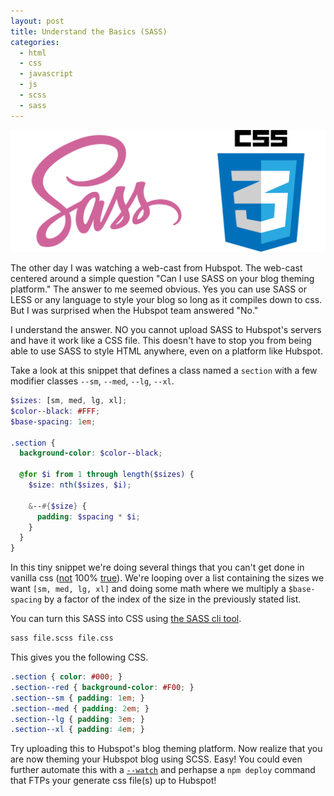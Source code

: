 ```yaml
---
layout: post
title: Understand the Basics (SASS)
categories:
  - html
  - css
  - javascript
  - js
  - scss
  - sass
---
```


![](/public/images/scss_css.svg)

The other day I was watching a web-cast from Hubspot. The web-cast centered around a simple question "Can I use SASS on your blog theming platform." The answer to me seemed obvious. Yes you can use SASS or LESS or any language to style your blog so long as it compiles down to css. But I was surprised when the Hubspot team answered "No."

I understand the answer. NO you cannot upload SASS to Hubspot's servers and have it work like a CSS file. This doesn't have to stop you from being able to use SASS to style HTML anywhere, even on a platform like Hubspot.

Take a look at this snippet that defines a class named a `section` with a few modifier classes `--sm`, `--med`, `--lg`, `--xl`.

~~~scss
$sizes: [sm, med, lg, xl];
$color--black: #FFF;
$base-spacing: 1em;

.section {
  background-color: $color--black;

  @for $i from 1 through length($sizes) {
    $size: nth($sizes, $i);

    &--#{$size} {
      padding: $spacing * $i;
    }
  }
}
~~~

In this tiny snippet we're doing several things that you can't get done in vanilla css (<a href="https://developer.mozilla.org/en-US/docs/Web/CSS/calc" target="_blank">not</a> 100% <a href="https://developer.mozilla.org/en-US/docs/Web/CSS/var" target="_blank">true</a>). We're looping over a list containing the sizes we want `[sm, med, lg, xl]` and doing some math where we multiply a `$base-spacing` by a factor of the index of the size in the previously stated list.

You can turn this SASS into CSS using [the SASS cli tool](https://sass-lang.com/install).

~~~bash
sass file.scss file.css
~~~

This gives you the following CSS.

~~~css
.section { color: #000; }
.section--red { background-color: #F00; }
.section--sm { padding: 1em; }
.section--med { padding: 2em; }
.section--lg { padding: 3em; }
.section--xl { padding: 4em; }
~~~

Try uploading this to Hubspot's blog theming platform. Now realize that you are now theming your Hubspot blog using SCSS. Easy! You could even further automate this with a [`--watch`](http://sassbreak.com/watch-your-sass/) and perhapse a `npm deploy` command that FTPs your generate css file(s) up to Hubspot!
